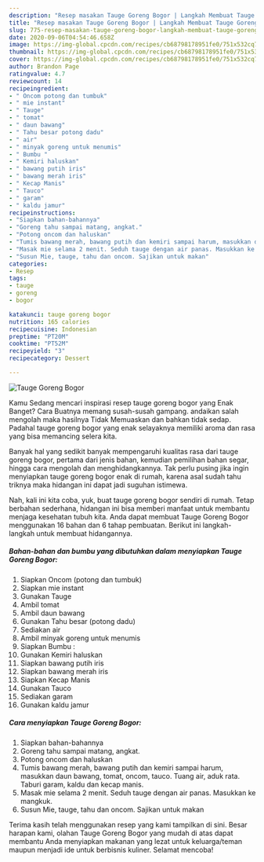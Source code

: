```yaml
---
description: "Resep masakan Tauge Goreng Bogor | Langkah Membuat Tauge Goreng Bogor Yang Bikin Ngiler"
title: "Resep masakan Tauge Goreng Bogor | Langkah Membuat Tauge Goreng Bogor Yang Bikin Ngiler"
slug: 775-resep-masakan-tauge-goreng-bogor-langkah-membuat-tauge-goreng-bogor-yang-bikin-ngiler
date: 2020-09-06T04:54:46.658Z
image: https://img-global.cpcdn.com/recipes/cb68798178951fe0/751x532cq70/tauge-goreng-bogor-foto-resep-utama.jpg
thumbnail: https://img-global.cpcdn.com/recipes/cb68798178951fe0/751x532cq70/tauge-goreng-bogor-foto-resep-utama.jpg
cover: https://img-global.cpcdn.com/recipes/cb68798178951fe0/751x532cq70/tauge-goreng-bogor-foto-resep-utama.jpg
author: Brandon Page
ratingvalue: 4.7
reviewcount: 14
recipeingredient:
- " Oncom potong dan tumbuk"
- " mie instant"
- " Tauge"
- " tomat"
- " daun bawang"
- " Tahu besar potong dadu"
- " air"
- " minyak goreng untuk menumis"
- " Bumbu "
- " Kemiri haluskan"
- " bawang putih iris"
- " bawang merah iris"
- " Kecap Manis"
- " Tauco"
- " garam"
- " kaldu jamur"
recipeinstructions:
- "Siapkan bahan-bahannya"
- "Goreng tahu sampai matang, angkat."
- "Potong oncom dan haluskan"
- "Tumis bawang merah, bawang putih dan kemiri sampai harum, masukkan daun bawang, tomat, oncom, tauco. Tuang air, aduk rata. Taburi garam, kaldu dan kecap manis."
- "Masak mie selama 2 menit. Seduh tauge dengan air panas. Masukkan ke mangkuk."
- "Susun Mie, tauge, tahu dan oncom. Sajikan untuk makan"
categories:
- Resep
tags:
- tauge
- goreng
- bogor

katakunci: tauge goreng bogor 
nutrition: 165 calories
recipecuisine: Indonesian
preptime: "PT20M"
cooktime: "PT52M"
recipeyield: "3"
recipecategory: Dessert

---
```



![Tauge Goreng Bogor](https://img-global.cpcdn.com/recipes/cb68798178951fe0/751x532cq70/tauge-goreng-bogor-foto-resep-utama.jpg)

Kamu Sedang mencari inspirasi resep tauge goreng bogor yang Enak Banget? Cara Buatnya memang susah-susah gampang. andaikan salah mengolah maka hasilnya Tidak Memuaskan dan bahkan tidak sedap. Padahal tauge goreng bogor yang enak selayaknya memiliki aroma dan rasa yang bisa memancing selera kita.

Banyak hal yang sedikit banyak mempengaruhi kualitas rasa dari tauge goreng bogor, pertama dari jenis bahan, kemudian pemilihan bahan segar, hingga cara mengolah dan menghidangkannya. Tak perlu pusing jika ingin menyiapkan tauge goreng bogor enak di rumah, karena asal sudah tahu triknya maka hidangan ini dapat jadi suguhan istimewa.




Nah, kali ini kita coba, yuk, buat tauge goreng bogor sendiri di rumah. Tetap berbahan sederhana, hidangan ini bisa memberi manfaat untuk membantu menjaga kesehatan tubuh kita. Anda dapat membuat Tauge Goreng Bogor menggunakan 16 bahan dan 6 tahap pembuatan. Berikut ini langkah-langkah untuk membuat hidangannya.

<!--inarticleads1-->

##### Bahan-bahan dan bumbu yang dibutuhkan dalam menyiapkan Tauge Goreng Bogor:

1. Siapkan  Oncom (potong dan tumbuk)
1. Siapkan  mie instant
1. Gunakan  Tauge
1. Ambil  tomat
1. Ambil  daun bawang
1. Gunakan  Tahu besar (potong dadu)
1. Sediakan  air
1. Ambil  minyak goreng untuk menumis
1. Siapkan  Bumbu :
1. Gunakan  Kemiri haluskan
1. Siapkan  bawang putih iris
1. Siapkan  bawang merah iris
1. Siapkan  Kecap Manis
1. Gunakan  Tauco
1. Sediakan  garam
1. Gunakan  kaldu jamur




<!--inarticleads2-->

##### Cara menyiapkan Tauge Goreng Bogor:

1. Siapkan bahan-bahannya
1. Goreng tahu sampai matang, angkat.
1. Potong oncom dan haluskan
1. Tumis bawang merah, bawang putih dan kemiri sampai harum, masukkan daun bawang, tomat, oncom, tauco. Tuang air, aduk rata. Taburi garam, kaldu dan kecap manis.
1. Masak mie selama 2 menit. Seduh tauge dengan air panas. Masukkan ke mangkuk.
1. Susun Mie, tauge, tahu dan oncom. Sajikan untuk makan




Terima kasih telah menggunakan resep yang kami tampilkan di sini. Besar harapan kami, olahan Tauge Goreng Bogor yang mudah di atas dapat membantu Anda menyiapkan makanan yang lezat untuk keluarga/teman maupun menjadi ide untuk berbisnis kuliner. Selamat mencoba!
